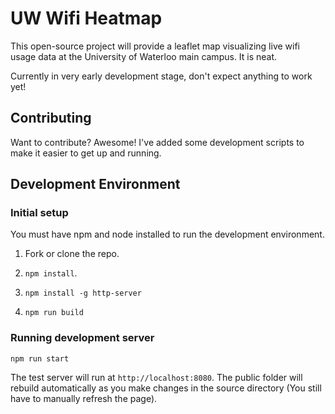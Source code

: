 # UW Wifi Heatmap

This open-source project will provide a leaflet map visualizing live wifi usage data at the University of Waterloo main campus. It is neat.

Currently in very early development stage, don't expect anything to work yet!

## Contributing

Want to contribute? Awesome! I've added some development scripts to make it easier to get up and running.

## Development Environment

### Initial setup

You must have npm and node installed to run the development environment.

1. Fork or clone the repo.

2. `npm install`.

3. `npm install -g http-server`

4. `npm run build`

### Running development server

`npm run start`

The test server will run at `http://localhost:8080`. The public folder will rebuild automatically as you make changes in the source directory (You still have to manually refresh the page).
